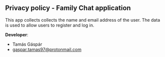 ## Privacy policy - Family Chat application

This app collects collects the name and email address of the user. 
The data is used to allow users to register and log in.

**Developer**:
 - Tamás Gáspár
 - gaspar.tamas97@protonmail.com